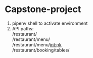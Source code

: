 # Capstone-project

1. pipenv shell to activate environment
2. API paths: \
      /restaurant/ \
      /restaurant/menu/ \
      /restaurant/menu/<int:pk> \
      /restaurant/booking/tables/
